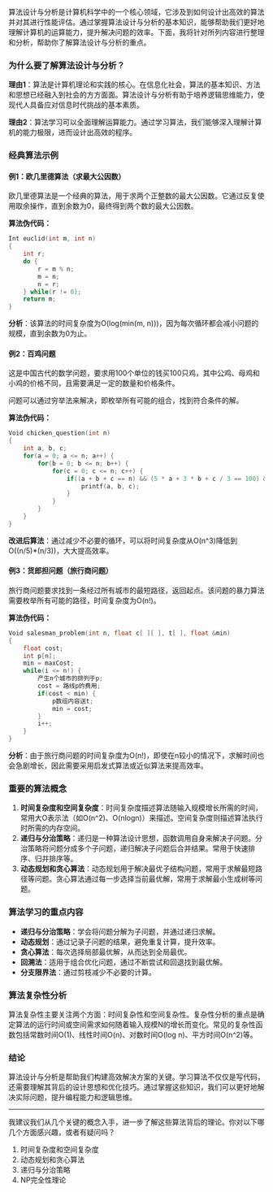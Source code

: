 算法设计与分析是计算机科学中的一个核心领域，它涉及到如何设计出高效的算法并对其进行性能评估。通过掌握算法设计与分析的基本知识，能够帮助我们更好地理解计算机的运算能力，提升解决问题的效率。下面，我将针对所列内容进行整理和分析，帮助你了解算法设计与分析的重点。

### 为什么要了解算法设计与分析？

**理由1**：算法是计算机理论和实践的核心。在信息化社会，算法的基本知识、方法和思想已经融入到社会的方方面面。算法设计与分析有助于培养逻辑思维能力，使现代人具备应对信息时代挑战的基本素质。

**理由2**：算法学习可以全面理解运算能力。通过学习算法，我们能够深入理解计算机的能力极限，进而设计出高效的程序。

### 经典算法示例

#### 例1：欧几里德算法（求最大公因数）
欧几里德算法是一个经典的算法，用于求两个正整数的最大公因数。它通过反复使用取余操作，直到余数为0，最终得到两个数的最大公因数。

**算法伪代码：**
```cpp
Int euclid(int m, int n)
{
    int r;
    do {
        r = m % n;
        m = n;
        n = r;
    } while(r != 0);
    return m;
}
```
**分析**：该算法的时间复杂度为O(log(min(m, n)))，因为每次循环都会减小问题的规模，直到余数为0为止。

#### 例2：百鸡问题
这是中国古代的数学问题，要求用100个单位的钱买100只鸡，其中公鸡、母鸡和小鸡的价格不同，且需要满足一定的数量和价格条件。

问题可以通过穷举法来解决，即枚举所有可能的组合，找到符合条件的解。

**算法伪代码：**
```cpp
Void chicken_question(int n)
{
    int a, b, c;
    for(a = 0; a <= n; a++) {
        for(b = 0; b <= n; b++) {
            for(c = 0; c <= n; c++) {
                if((a + b + c == n) && (5 * a + 3 * b + c / 3 == 100) && (c % 3 == 0)) {
                    printf(a, b, c);
                }
            }
        }
    }
}
```
**改进后算法**：通过减少不必要的循环，可以将时间复杂度从O(n^3)降低到O((n/5)*(n/3))，大大提高效率。

#### 例3：货郎担问题（旅行商问题）
旅行商问题要求找到一条经过所有城市的最短路径，返回起点。该问题的暴力算法需要枚举所有可能的路径，时间复杂度为O(n!)。

**算法伪代码：**
```cpp
Void salesman_problem(int n, float c[ ][ ], t[ ], float &min)
{
    float cost;
    int p[n];
    min = maxCost;
    while(i <= n!) {
        产生n个城市的排列于p;
        cost = 路线p的费用;
        if(cost < min) {
            p数组内容送t;
            min = cost;
        }
        i++;
    }
}
```
**分析**：由于旅行商问题的时间复杂度为O(n!)，即使在n较小的情况下，求解时间也会急剧增长，因此需要采用启发式算法或近似算法来提高效率。

### 重要的算法概念

1. **时间复杂度和空间复杂度**：时间复杂度描述算法随输入规模增长所需的时间，常用大O表示法（如O(n^2)、O(nlogn)）来描述。空间复杂度则描述算法执行时所需的内存空间。
2. **递归与分治策略**：递归是一种算法设计思想，函数调用自身来解决子问题。分治策略将问题分成多个子问题，递归解决子问题后合并结果。常用于快速排序、归并排序等。
3. **动态规划和贪心算法**：动态规划用于解决最优子结构问题，常用于求解最短路径等问题。贪心算法通过每一步选择当前最优解，常用于求解最小生成树等问题。

### 算法学习的重点内容

- **递归与分治策略**：学会将问题分解为子问题，并通过递归求解。
- **动态规划**：通过记录子问题的结果，避免重复计算，提升效率。
- **贪心算法**：每次选择局部最优解，从而达到全局最优。
- **回溯法**：适用于组合优化问题，通过不断尝试和回退找到最优解。
- **分支限界法**：通过剪枝减少不必要的计算。

### 算法复杂性分析

算法复杂性主要关注两个方面：时间复杂性和空间复杂性。复杂性分析的重点是确定算法的运行时间或空间需求如何随着输入规模N的增长而变化。常见的复杂性函数包括常数时间O(1)、线性时间O(n)、对数时间O(log n)、平方时间O(n^2)等。

### 结论

算法设计与分析是帮助我们构建高效解决方案的关键。学习算法不仅仅是写代码，还需要理解其背后的设计思想和优化技巧。通过掌握这些知识，我们可以更好地解决实际问题，提升编程能力和逻辑思维。

---

我建议我们从几个关键的概念入手，进一步了解这些算法背后的理论。你对以下哪几个方面感兴趣，或者有疑问吗？
1. 时间复杂度和空间复杂度
2. 动态规划和贪心算法
3. 递归与分治策略
4. NP完全性理论